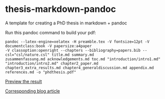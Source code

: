 thesis-markdown-pandoc
======================

A template for creating a PhD thesis in markdown + pandoc

Run this pandoc command to build your pdf:

```
pandoc --latex-engine=xelatex -H preamble.tex -V fontsize=12pt -V documentclass:book -V papersize:a4paper 
-V classoption:openright --chapters --bibliography=papers.bib --csl="csl/nature.csl" title.md summary.md
zusammenfassung.md acknowledgements.md toc.md "introduction/intro1.md" "introduction/intro2.md" chapter2_paper.md
chapter3_extra_results.md chapter4_generaldiscussion.md appendix.md references.md -o "phdthesis.pdf"

```

[Preview the result](https://github.com/chiakaivalya/thesis-markdown-pandoc/raw/master/phdthesis.pdf)


[Corresponding blog article](http://chiakaivalya.wordpress.com/2014/04/23/using-markdown-pandoc-to-write-my-biology-phd-thesis/)

